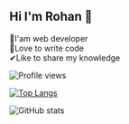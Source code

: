 ## Hi I'm Rohan 👋
<p>
🔰I'am web developer </br>
💚Love to write code </br>
✔Like to share my knowledge
</p>

![Profile views](https://gpvc.arturio.dev/rohan-sorkar) 


[![Top Langs](https://github-readme-stats.vercel.app/api/top-langs/?username=rohan-sorkar)](https://github.com/anuraghazra/github-readme-stats)

![GitHub stats](https://github-readme-stats.vercel.app/api?username=rohan-sorkar&show_icons=true)  

 

